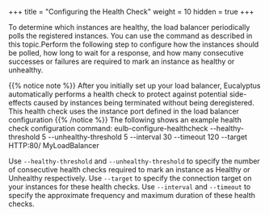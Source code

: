 +++
title = "Configuring the Health Check"
weight = 10
hidden = true
+++

To determine which instances are healthy, the load balancer periodically polls the registered instances. You can use the command as described in this topic.Perform the following step to configure how the instances should be polled, how long to wait for a response, and how many consecutive successes or failures are required to mark an instance as healthy or unhealthy. 


{{% notice note %}}
After you initially set up your load balancer, Eucalyptus automatically performs a health check to protect against potential side-effects caused by instances being terminated without being deregistered. This health check uses the instance port defined in the load balancer configuration 
{{% /notice %}}
The following shows an example health check configuration command: 
    eulb-configure-healthcheck --healthy-threshold 5 --unhealthy-threshold 5 --interval 30 --timeout 120 --target HTTP:80/ MyLoadBalancer

Use `--healthy-threshold` and `--unhealthy-threshold` to specify the number of consecutive health checks required to mark an instance as Healthy or Unhealthy respectively. Use `--target` to specify the connection target on your instances for these health checks. Use `--interval` and `--timeout` to specify the approximate frequency and maximum duration of these health checks. 

